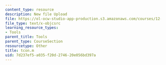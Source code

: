 ```yaml
---
content_type: resource
description: New file Upload
file: https://ol-ocw-studio-app-production.s3.amazonaws.com/courses/12-811-tropical-meteorology-spring-2011/7d237ef5a035f20d274620e056bd397a_tcon.m
file_type: text/x-objcsrc
learning_resource_types:
- Tools
parent_title: Tools
parent_type: CourseSection
resourcetype: Other
title: tcon.m
uid: 7d237ef5-a035-f20d-2746-20e056bd397a
---
```

